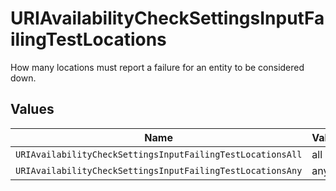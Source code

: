 # URIAvailabilityCheckSettingsInputFailingTestLocations

How many locations must report a failure for an entity to be considered down.


## Values

| Name                                                       | Value                                                      |
| ---------------------------------------------------------- | ---------------------------------------------------------- |
| `URIAvailabilityCheckSettingsInputFailingTestLocationsAll` | all                                                        |
| `URIAvailabilityCheckSettingsInputFailingTestLocationsAny` | any                                                        |